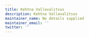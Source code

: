 ```yaml
---
title: Kehtna Vallavalitsus
description: Kehtna Vallavalitsus
maintainer_name: No details supplied
maintainer_email: ''
twitter: ''
---
```

